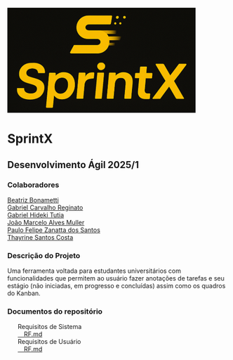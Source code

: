 ![Logo](https://github.com/Gabriel2718/trabalho-desenvolvimento_agil/blob/main/SprintX-Logo.png)
# SprintX
## Desenvolvimento Ágil 2025/1

### Colaboradores
[Beatriz Bonametti](https://github.com/Beatriz-Bonametti) <br>
[Gabriel Carvalho Reginato](https://github.com/Gabriel2718/) <br>
[Gabriel Hideki Tutia](https://github.com/GatutiaDev) <br>
[João Marcelo Alves Muller](https://github.com/1-vercingetorix) <br>
[Paulo Felipe Zanatta dos Santos](https://github.com/paulozanatta) <br>
[Thayrine Santos Costa](https://github.com/thayrinescosta) <br>

### Descrição do Projeto
Uma ferramenta voltada para estudantes universitários com funcionalidades que permitem ao usuário fazer anotações de tarefas e seu estágio (não iniciadas, em progresso e concluídas) assim como os quadros do Kanban.

### Documentos do repositório
<ul type="none">
  <li>Requisitos de Sistema</li>
  <li><a href="https://github.com/Gabriel2718/SprintX-DA-2025.1/blob/main/Requisitos%20de%20Usu%C3%A1rio/RF.md">&emsp;RF.md</a></li>
  <li>Requisitos de Usuário</li>
  <li><a href="https://github.com/Gabriel2718/SprintX-DA-2025.1/blob/main/Requisitos%20de%20Usu%C3%A1rio/RF.md">&emsp;RF.md</a></li>
</ul>

